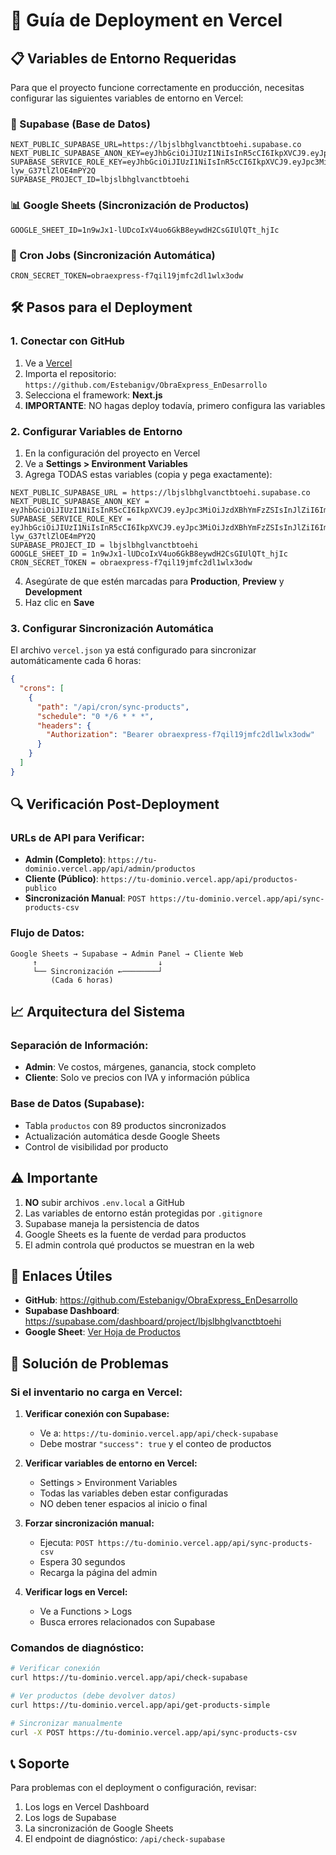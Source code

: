 # 🚀 Guía de Deployment en Vercel

## 📋 Variables de Entorno Requeridas

Para que el proyecto funcione correctamente en producción, necesitas configurar las siguientes variables de entorno en Vercel:

### 🔐 Supabase (Base de Datos)
```env
NEXT_PUBLIC_SUPABASE_URL=https://lbjslbhglvanctbtoehi.supabase.co
NEXT_PUBLIC_SUPABASE_ANON_KEY=eyJhbGciOiJIUzI1NiIsInR5cCI6IkpXVCJ9.eyJpc3MiOiJzdXBhYmFzZSIsInJlZiI6ImxianNsYmhnbHZhbmN0YnRvZWhpIiwicm9sZSI6ImFub24iLCJpYXQiOjE3NTUzMDkzMjMsImV4cCI6MjA3MDg4NTMyM30.9vxxt0dikYY66U6ZoqBzDiq2LIdZPeoZHIsudq2lVn4
SUPABASE_SERVICE_ROLE_KEY=eyJhbGciOiJIUzI1NiIsInR5cCI6IkpXVCJ9.eyJpc3MiOiJzdXBhYmFzZSIsInJlZiI6ImxianNsYmhnbHZhbmN0YnRvZWhpIiwicm9sZSI6InNlcnZpY2Vfcm9sZSIsImlhdCI6MTc1NTMwOTMyMywiZXhwIjoyMDcwODg1MzIzfQ.mKYt8GFhJEx28Soy3NGPsN_-lyw_G37tlZlOE4mPY2Q
SUPABASE_PROJECT_ID=lbjslbhglvanctbtoehi
```

### 📊 Google Sheets (Sincronización de Productos)
```env
GOOGLE_SHEET_ID=1n9wJx1-lUDcoIxV4uo6GkB8eywdH2CsGIUlQTt_hjIc
```

### 🔄 Cron Jobs (Sincronización Automática)
```env
CRON_SECRET_TOKEN=obraexpress-f7qil19jmfc2dl1wlx3odw
```

## 🛠️ Pasos para el Deployment

### 1. Conectar con GitHub
1. Ve a [Vercel](https://vercel.com)
2. Importa el repositorio: `https://github.com/Estebanigv/ObraExpress_EnDesarrollo`
3. Selecciona el framework: **Next.js**
4. **IMPORTANTE**: NO hagas deploy todavía, primero configura las variables

### 2. Configurar Variables de Entorno
1. En la configuración del proyecto en Vercel
2. Ve a **Settings > Environment Variables**
3. Agrega TODAS estas variables (copia y pega exactamente):

```
NEXT_PUBLIC_SUPABASE_URL = https://lbjslbhglvanctbtoehi.supabase.co
NEXT_PUBLIC_SUPABASE_ANON_KEY = eyJhbGciOiJIUzI1NiIsInR5cCI6IkpXVCJ9.eyJpc3MiOiJzdXBhYmFzZSIsInJlZiI6ImxianNsYmhnbHZhbmN0YnRvZWhpIiwicm9sZSI6ImFub24iLCJpYXQiOjE3NTUzMDkzMjMsImV4cCI6MjA3MDg4NTMyM30.9vxxt0dikYY66U6ZoqBzDiq2LIdZPeoZHIsudq2lVn4
SUPABASE_SERVICE_ROLE_KEY = eyJhbGciOiJIUzI1NiIsInR5cCI6IkpXVCJ9.eyJpc3MiOiJzdXBhYmFzZSIsInJlZiI6ImxianNsYmhnbHZhbmN0YnRvZWhpIiwicm9sZSI6InNlcnZpY2Vfcm9sZSIsImlhdCI6MTc1NTMwOTMyMywiZXhwIjoyMDcwODg1MzIzfQ.mKYt8GFhJEx28Soy3NGPsN_-lyw_G37tlZlOE4mPY2Q
SUPABASE_PROJECT_ID = lbjslbhglvanctbtoehi
GOOGLE_SHEET_ID = 1n9wJx1-lUDcoIxV4uo6GkB8eywdH2CsGIUlQTt_hjIc
CRON_SECRET_TOKEN = obraexpress-f7qil19jmfc2dl1wlx3odw
```

4. Asegúrate de que estén marcadas para **Production**, **Preview** y **Development**
5. Haz clic en **Save**

### 3. Configurar Sincronización Automática
El archivo `vercel.json` ya está configurado para sincronizar automáticamente cada 6 horas:
```json
{
  "crons": [
    {
      "path": "/api/cron/sync-products",
      "schedule": "0 */6 * * *",
      "headers": {
        "Authorization": "Bearer obraexpress-f7qil19jmfc2dl1wlx3odw"
      }
    }
  ]
}
```

## 🔍 Verificación Post-Deployment

### URLs de API para Verificar:
- **Admin (Completo)**: `https://tu-dominio.vercel.app/api/admin/productos`
- **Cliente (Público)**: `https://tu-dominio.vercel.app/api/productos-publico`
- **Sincronización Manual**: `POST https://tu-dominio.vercel.app/api/sync-products-csv`

### Flujo de Datos:
```
Google Sheets → Supabase → Admin Panel → Cliente Web
     ↑                           ↓
     └── Sincronización ←────────┘
         (Cada 6 horas)
```

## 📈 Arquitectura del Sistema

### Separación de Información:
- **Admin**: Ve costos, márgenes, ganancia, stock completo
- **Cliente**: Solo ve precios con IVA y información pública

### Base de Datos (Supabase):
- Tabla `productos` con 89 productos sincronizados
- Actualización automática desde Google Sheets
- Control de visibilidad por producto

## ⚠️ Importante

1. **NO** subir archivos `.env.local` a GitHub
2. Las variables de entorno están protegidas por `.gitignore`
3. Supabase maneja la persistencia de datos
4. Google Sheets es la fuente de verdad para productos
5. El admin controla qué productos se muestran en la web

## 🔗 Enlaces Útiles

- **GitHub**: https://github.com/Estebanigv/ObraExpress_EnDesarrollo
- **Supabase Dashboard**: https://supabase.com/dashboard/project/lbjslbhglvanctbtoehi
- **Google Sheet**: [Ver Hoja de Productos](https://docs.google.com/spreadsheets/d/1n9wJx1-lUDcoIxV4uo6GkB8eywdH2CsGIUlQTt_hjIc)

## 🔧 Solución de Problemas

### Si el inventario no carga en Vercel:

1. **Verificar conexión con Supabase:**
   - Ve a: `https://tu-dominio.vercel.app/api/check-supabase`
   - Debe mostrar `"success": true` y el conteo de productos

2. **Verificar variables de entorno en Vercel:**
   - Settings > Environment Variables
   - Todas las variables deben estar configuradas
   - NO deben tener espacios al inicio o final

3. **Forzar sincronización manual:**
   - Ejecuta: `POST https://tu-dominio.vercel.app/api/sync-products-csv`
   - Espera 30 segundos
   - Recarga la página del admin

4. **Verificar logs en Vercel:**
   - Ve a Functions > Logs
   - Busca errores relacionados con Supabase

### Comandos de diagnóstico:

```bash
# Verificar conexión
curl https://tu-dominio.vercel.app/api/check-supabase

# Ver productos (debe devolver datos)
curl https://tu-dominio.vercel.app/api/get-products-simple

# Sincronizar manualmente
curl -X POST https://tu-dominio.vercel.app/api/sync-products-csv
```

## 📞 Soporte

Para problemas con el deployment o configuración, revisar:
1. Los logs en Vercel Dashboard
2. Los logs de Supabase
3. La sincronización de Google Sheets
4. El endpoint de diagnóstico: `/api/check-supabase`